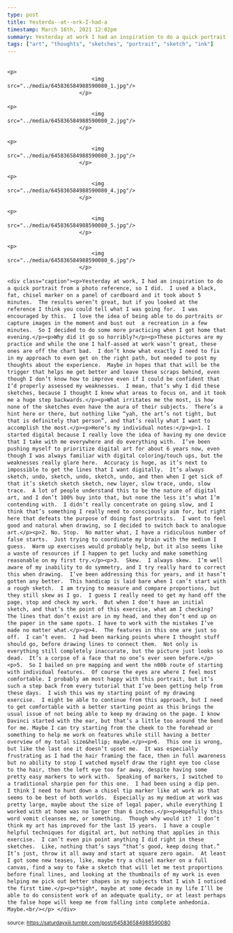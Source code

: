 ```yaml
---
type: post
title: Yesterda--at--ork-I-had-a
timestamp: March 16th, 2021 12:02pm
summary: Yesterday at work I had an inspiration to do a quick portrait from a photo reference so I did  I used a black fat chisel marker on a panel of cardWhy did it go so horriblyppThese pictures are my practice and while the one I halfassed at work wasn’t great these ones are off the chart bad What irritates me the most is how none of the sketches even have the aura of their subjects  There’s a hint here or there but nothing like “yah theHere’s my individual notespp1 I started digital because I really love the idea of having my one device that I take with me everywhere and do eve2 No Stop  No matter what I have a ridiculous number of false starts  Just trying to coordinate my brain with the medium I guess  Warm up exercis3  Skew  I always skew  I’m well aware of my inability to do symmetry and I try really hard to correct this when drawing  I’ve been addressing thi4  The features in this one are just so off  I can’t even  I had been marking points where I thought stuff should go before drawing lines to connec5  So I bailed on pre mapping and went the n00b route of starting with individual features  Of course the eyes are where I feel most comfortable I p6  This one is wrong but like the last one it doesn’t upset me  It was especially frustrating as I had the hair framing the face then in full awareHopefully this word vomit cleanses me or something  Though why would it  I don’t think my art has improved for the last 15 years  I have a couple h
tags: ["art", "thoughts", "sketches", "portrait", "sketch", "ink"]
---
```


                
                
                
                                                                                       <p>
                               <img src="../media/645836584988590080_1.jpg"/>
                           </p>
                                                                                                                           <p>
                               <img src="../media/645836584988590080_2.jpg"/>
                           </p>
                                                                                                                           <p>
                               <img src="../media/645836584988590080_3.jpg"/>
                           </p>
                                                                                                                           <p>
                               <img src="../media/645836584988590080_4.jpg"/>
                           </p>
                                                                                                                           <p>
                               <img src="../media/645836584988590080_5.jpg"/>
                           </p>
                                                                                                                           <p>
                               <img src="../media/645836584988590080_6.jpg"/>
                           </p>
                                                                                                                      <div class="caption"><p>Yesterday at work, I had an inspiration to do a quick portrait from a photo reference, so I did.  I used a black, fat, chisel marker on a panel of cardboard and it took about 5 minutes.  The results weren’t great, but if you looked at the reference I think you could tell what I was going for.  I was encouraged by this.  I love the idea of being able to do portraits or capture images in the moment and bust out  a recreation in a few minutes.  So I decided to do some more practicing when I got home that evening.</p><p>Why did it go so horribly?</p><p>These pictures are my practice and while the one I half-assed at work wasn’t great, these ones are off the chart bad.  I don’t know what exactly I need to fix in my approach to even get on the right path, but needed to post my thoughts about the experience.  Maybe in hopes that that will be the trigger that helps me get better and leave these scraps behind, even though I don’t know how to improve even if I could be confident that I’d properly assessed my weaknesses.  I mean, that’s why I did these sketches, because I thought I knew what areas to focus on, and it took me a huge step backwards.</p><p>What irritates me the most, is how none of the sketches even have the aura of their subjects.  There’s a hint here or there, but nothing like “yah, the art’s not tight, but that is definitely that person”, and that’s really what I want to accomplish the most.</p><p>Here’s my individual notes:</p><p>1. I started digital because I really love the idea of having my one device that I take with me everywhere and do everything with.  I’ve been pushing myself to prioritize digital art for about 6 years now, even though I was always familiar with digital coloring/touch ups, but the weaknesses really glare here.  Accuracy is huge, as it’s next to impossible to get the lines that I want digitally.  It’s always sketch, undo, sketch, undo, sketch, undo, and then when I get sick of that it’s sketch sketch sketch, new layer, slow trace, undo, slow trace.  A lot of people understand this to be the nature of digital art, and I don’t 100% buy into that, but none the less it’s what I’m contending with.  I didn’t really concentrate on going slow, and I think that’s something I really need to consciously aim for, but right here that defeats the purpose of doing fast portraits.  I want to feel good and natural when drawing, so I decided to switch back to analogue art.</p><p>2. No. Stop.  No matter what, I have a ridiculous number of false starts.  Just trying to coordinate my brain with the medium I guess.  Warm up exercises would probably help, but it also seems like a waste of resources if I happen to get lucky and make something reasonable on my first try.</p><p>3.  Skew.  I always skew.  I’m well aware of my inability to do symmetry, and I try really hard to correct this when drawing.  I’ve been addressing this for years, and it hasn’t gotten any better.  This handicap is laid bare when I can’t start with a rough sketch.  I am trying to measure and compare proportions, but they still skew as I go.  I guess I really need to get my hand off the page, stop and check my work.  But when I don’t have an initial sketch, and that’s the point of this exercise, what am I checking?  The lines that don’t exist are in my head, and they don’t end up on the paper in the same spots. I have to work with the mistakes I’ve made no matter what.</p><p>4.  The features in this one are just so off.  I can’t even.  I had been marking points where I thought stuff should go, before drawing lines to connect them.  Not only is everything still completely inaccurate, but the picture just looks so dead.  It’s a corpse of a face that no one’s ever seen before.</p><p>5.  So I bailed on pre mapping and went the n00b route of starting with individual features.  Of course the eyes are where I feel most comfortable. I probably am most happy with this portrait, but it’s such a step back from every tutorial that I’ve been getting help from these days.  I wish this was my starting point of my drawing exercise.  I might be able to continue from this approach, but I need to get comfortable with a better starting point as this brings the usual issue of not being able to keep my drawing on the page. I know Davinci started with the ear, but that’s a little too around the bend for me. Maybe I can try starting from the cheek to the forehead or something to help me work on features while still having a better overview of my total size&hellip; maybe.</p><p>6.  This one is wrong, but like the last one it doesn’t upset me.  It was especially frustrating as I had the hair framing the face, then in full awareness but no ability to stop I watched myself draw the right eye too close to the hair, then the left eye too far away, despite having some pretty easy markers to work with.  Speaking of markers, I switched to a traditional sharpie pen for this one.  I had been using a dip pen.  I think I need to hunt down a chisel tip marker like at work as that seems to be best of both worlds.  Especially as my medium at work was pretty large, maybe about the size of legal paper, while everything I worked with at home was no larger than 6 inches.</p><p>Hopefully this word vomit cleanses me, or something.  Though why would it?  I don’t think my art has improved for the last 15 years.  I have a couple helpful techniques for digital art, but nothing that applies in this exercise.  I can’t even pin point anything I did right in these sketches.  Like, nothing that’s says “that’s good, keep doing that.”  It’s just, throw it all away and start at square zero again.  At least I got some new teases, like, maybe try a chisel marker on a full canvas, find a way to fake a sketch that will let me test proportions before final lines, and looking at the thumbnails of my work is even helping me pick out better shapes in my subjects that I wish I noticed the first time.</p><p>*sigh*, maybe at some decade in my life I’ll be able to do consistent work of an adequate quality, or at least perhaps the false hope will keep me from falling into complete anhedonia.  Maybe.<br/></p> </div>
                                    
                
                
                
                
                                
<small>source: https://saturdayxiii.tumblr.com/post/645836584988590080</small>